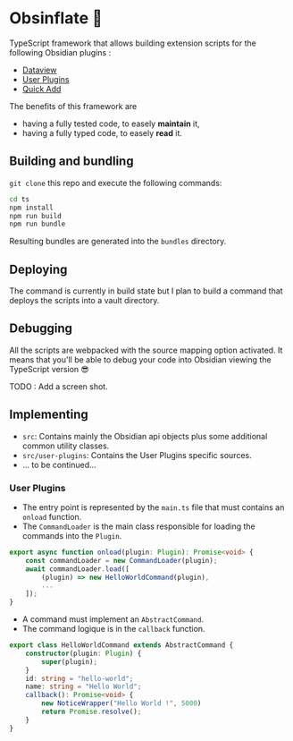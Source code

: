 # Obsinflate 🎈

TypeScript framework that allows building extension scripts for the following Obsidian plugins : 
- [Dataview](https://blacksmithgu.github.io/obsidian-dataview/)
- [User Plugins](https://github.com/mnowotnik/obsidian-user-plugins)
- [Quick Add](https://quickadd.obsidian.guide/docs/)

The benefits of this framework are
- having a fully tested code, to easely **maintain** it,
- having a fully typed code, to easely **read** it.

## Building and bundling

`git clone` this repo and execute the following commands:

``` sh
cd ts
npm install
npm run build
npm run bundle
```

Resulting bundles are generated into the `bundles` directory.

## Deploying

The command is currently in build state but I plan to build a command that deploys the scripts into a vault directory.

## Debugging

All the scripts are webpacked with the source mapping option activated. It means that you'll be able to debug your code into Obsidian viewing the TypeScript version :sunglasses:

TODO : Add a screen shot.

## Implementing

- `src`: Contains mainly the Obsidian api objects plus some additional common utility classes.
- `src/user-plugins`: Contains the User Plugins specific sources.
- ... to be continued...

### User Plugins

- The entry point is represented by the `main.ts` file that must contains an `onload` function. 
- The `CommandLoader` is the main class responsible for loading the commands into the `Plugin`.

``` typescript
export async function onload(plugin: Plugin): Promise<void> {
    const commandLoader = new CommandLoader(plugin);
    await commandLoader.load([
        (plugin) => new HelloWorldCommand(plugin),
        ...
    ]);
}
```

- A command must implement an `AbstractCommand`.
- The command logique is in the `callback` function.

``` typescript
export class HelloWorldCommand extends AbstractCommand {
    constructor(plugin: Plugin) {
        super(plugin);
    }
    id: string = "hello-world";
    name: string = "Hello World";
    callback(): Promise<void> {
        new NoticeWrapper("Hello World !", 5000)
        return Promise.resolve();
    }
}
```